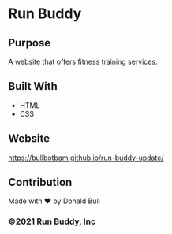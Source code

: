 # Run Buddy

## Purpose
A website that offers fitness training services.

## Built With
* HTML
* CSS

## Website
https://bullbotbam.github.io/run-buddy-update/

## Contribution
Made with ❤️ by Donald Bull
### ©️2021 Run Buddy, Inc 
